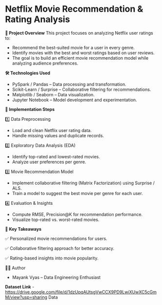 # Netflix Movie Recommendation & Rating Analysis

**📌 Project Overview**
This project focuses on analyzing Netflix user ratings to:

  * Recommend the best-suited movie for a user in every genre.
  * Identify movies with the best and worst ratings based on user reviews.
  * The goal is to build an efficient movie recommendation model while analyzing audience preferences.

**🛠 Technologies Used**
* PySpark / Pandas – Data processing and transformation.
* Scikit-Learn / Surprise – Collaborative filtering for recommendations.
* Matplotlib / Seaborn – Data visualization.
* Jupyter Notebook – Model development and experimentation.

**🚀 Implementation Steps**

1️⃣ Data Preprocessing

* Load and clean Netflix user rating data.
* Handle missing values and duplicate records.

2️⃣ Exploratory Data Analysis (EDA)

* Identify top-rated and lowest-rated movies.
* Analyze user preferences per genre.

3️⃣ Movie Recommendation Model

* Implement collaborative filtering (Matrix Factorization) using Surprise / ALS.
* Train a model to suggest the best movie per genre for each user.

4️⃣ Evaluation & Insights

* Compute RMSE, Precision@K for recommendation performance.
* Visualize top-rated vs. worst-rated movies.

**📜 Key Takeaways**

✅ Personalized movie recommendations for users.

✅ Collaborative filtering approach for better accuracy.

✅ Rating-based insights into movie popularity.

👨‍💻 Author
* Mayank Vyas – Data Engineering Enthusiast

**Dataset Link** - https://drive.google.com/file/d/1dzUpqAUtsgVwCCX9PD9LwiXUwXC5cGmM/view?usp=sharing
Data
